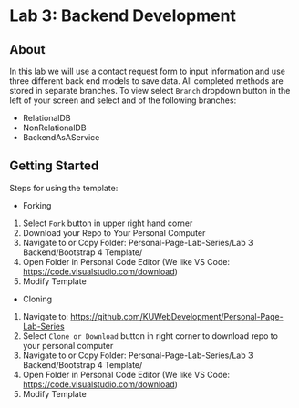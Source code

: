 # Lab 3: Backend Development

## About

In this lab we will use a contact request form to input information and use three different back end models to save data.
All completed methods are stored in separate branches. To view select `Branch` dropdown button in the left of your screen and select and of the following branches:  

* RelationalDB
* NonRelationalDB
* BackendAsAService

## Getting Started

Steps for using the template:

* Forking
1. Select `Fork` button in upper right hand corner 
2. Download your Repo to Your Personal Computer 
3. Navigate to or Copy Folder: Personal-Page-Lab-Series/Lab 3 Backend/Bootstrap 4 Template/ 
4. Open Folder in Personal Code Editor (We like VS Code: https://code.visualstudio.com/download)
5. Modify Template 

* Cloning 
1. Navigate to: https://github.com/KUWebDevelopment/Personal-Page-Lab-Series
2. Select `Clone or Download` button in right corner to download repo to your personal computer
3. Navigate to or Copy Folder: Personal-Page-Lab-Series/Lab 3 Backend/Bootstrap 4 Template/ 
4. Open Folder in Personal Code Editor (We like VS Code: https://code.visualstudio.com/download)
5. Modify Template 

